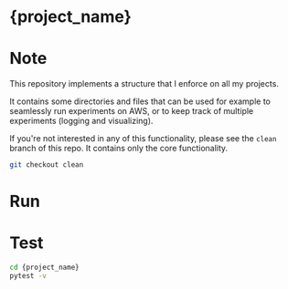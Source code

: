 # {project_name}

# Note
This repository implements a structure that I enforce on all my projects.

It contains some directories and files that can be used for example to seamlessly run experiments on AWS,
or to keep track of multiple experiments (logging and visualizing).

If you're not interested in any of this functionality, please see the `clean` branch of this repo. It contains
only the core functionality.

```bash
git checkout clean
```

# Run

# Test
```bash
cd {project_name}
pytest -v
```
